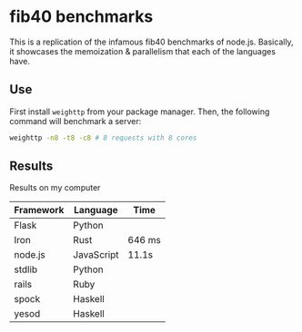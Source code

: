 # fib40 benchmarks

This is a replication of the infamous fib40 benchmarks of node.js. Basically, it
showcases the memoization & parallelism that each of the languages have.

## Use

First install `weighttp` from your package manager. Then, the following command
will benchmark a server:

```bash
weighttp -n8 -t8 -c8 # 8 requests with 8 cores
```

## Results

Results on my computer

| Framework | Language | Time |
| --------- | -------- | ---- |
| Flask | Python | 
| Iron | Rust | 646 ms |
| node.js | JavaScript | 11.1s | 
| stdlib | Python | 
| rails | Ruby | 
| spock | Haskell | 
| yesod | Haskell | 
